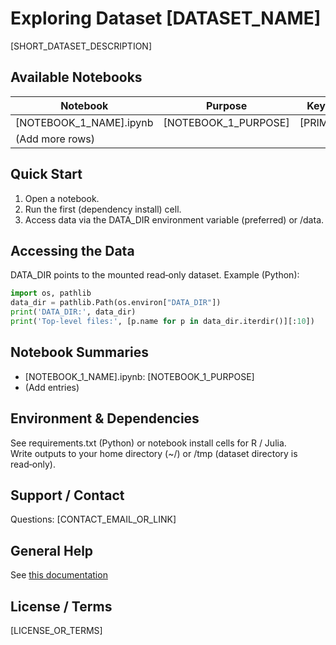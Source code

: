 <!-- DATASET_USER_README_PLACEHOLDER: Replace all bracketed placeholders then delete this comment block. -->

# Exploring Dataset [DATASET_NAME]

[SHORT_DATASET_DESCRIPTION]

## Available Notebooks
| Notebook | Purpose | Key Libraries |
| -------- | ------- | ------------- |
| [NOTEBOOK_1_NAME].ipynb | [NOTEBOOK_1_PURPOSE] | [PRIMARY_LIBS] |
| (Add more rows) |  |  |

## Quick Start
1. Open a notebook.
2. Run the first (dependency install) cell.
3. Access data via the DATA_DIR environment variable (preferred) or /data.

## Accessing the Data
DATA_DIR points to the mounted read‑only dataset. Example (Python):
```python
import os, pathlib
data_dir = pathlib.Path(os.environ["DATA_DIR"])
print('DATA_DIR:', data_dir)
print('Top-level files:', [p.name for p in data_dir.iterdir()][:10])
```

## Notebook Summaries
- [NOTEBOOK_1_NAME].ipynb: [NOTEBOOK_1_PURPOSE]
- (Add entries)

## Environment & Dependencies
See requirements.txt (Python) or notebook install cells for R / Julia.  
Write outputs to your home directory (~/) or /tmp (dataset directory is read‑only).

## Support / Contact
Questions: [CONTACT_EMAIL_OR_LINK]

## General Help
See [this documentation](https://dev.msdlive.org/dataset-notebooks) 

## License / Terms
[LICENSE_OR_TERMS]
